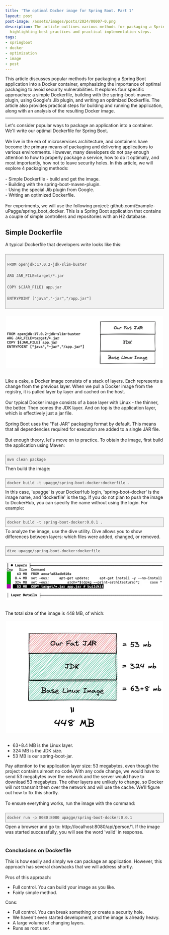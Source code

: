```yaml
---
title: 'The optimal Docker image for Spring Boot. Part 1'
layout: post
post-image: /assets/images/posts/2024/00007-0.png
description: The article outlines various methods for packaging a Spring Boot application into a Docker container, 
  highlighting best practices and practical implementation steps.
tags:
- springboot
- docker
- optimization
- image
- post
---
```


This article discusses popular methods for packaging a Spring Boot application into a Docker container, 
emphasizing the importance of optimal packaging to avoid security vulnerabilities. It explores four specific 
approaches: a simple Dockerfile, building with the spring-boot-maven-plugin, using Google's Jib plugin, and writing 
an optimized Dockerfile. The article also provides practical steps for building and running the application, along 
with an analysis of the resulting Docker image.

---

<div class="Article-Text"><span><div>Let's consider popular ways to package an application into a container. We'll write our optimal Dockerfile for
    Spring Boot.
</div>
<div><br></div>
<div>We live in the era of microservices architecture, and containers have become the primary means of packaging and
    delivering applications to various environments. However, many developers do not pay enough attention to how to
    properly package a service, how to do it optimally, and most importantly, how not to leave security holes. In this
    article, we will explore 4 packaging methods:
</div>
<div><br></div>
<div>- Simple Dockerfile - build and get the image.</div>
<div>- Building with the spring-boot-maven-plugin.</div>
<div>- Using the special Jib plugin from Google.</div>
<div>- Writing an optimized Dockerfile.</div>
<br>
<div>For experiments, we will use the following project: github.com/Example-uPagge/spring_boot_docker. This is a Spring
    Boot application that contains a couple of simple controllers and repositories with an H2 database.
</div>
<h2>Simple Dockerfile</h2>
<div>A typical Dockerfile that developers write looks like this:</div>
<div><br></div>
<pre style="font-variant-numeric: normal; font-variant-east-asian: normal; font-variant-alternates: normal; font-kerning: auto; font-optical-sizing: auto; font-feature-settings: normal; font-variation-settings: normal; font-variant-position: normal; font-stretch: normal; font-size: 12px; line-height: 18px; font-family: Consolas, Monaco, Monospaced, monospace; margin-top: 5px; margin-bottom: 5px; padding: 5px; vertical-align: baseline; border: 1px solid rgb(154, 154, 154); outline: 0px; background-image: none; background-position: 0px 0px; background-repeat: repeat; background-attachment: scroll; background-color: rgb(241, 241, 241); max-width: 100%; overflow: auto; color: rgb(64, 64, 64);"><div>
FROM openjdk:17.0.2-jdk-slim-buster
</div>
<div>ARG JAR_FILE=target/*.jar</div>
<div>COPY ${JAR_FILE} app.jar</div>
<div>ENTRYPOINT ["java","-jar","/app.jar"]</div>
</pre>

<div><br></div>
<div>
    <img style="height: auto; display: block; margin: auto; max-width: 500px;" src="/assets/images/posts/2024/00007-1.jpg">
    <br></div>
<div><br></div>
<div>Like a cake, a Docker image consists of a stack of layers. Each represents a change from the previous layer. When
    we pull a Docker image from the registry, it is pulled layer by layer and cached on the host.
</div>
<div><br></div>
<div>Our typical Docker image consists of a base layer with Linux - the thinner, the better. Then comes the JDK layer.
    And on top is the application layer, which is effectively just a jar file.
</div>
<div><br></div>
<div>Spring Boot uses the "Fat JAR" packaging format by default. This means that all dependencies required for execution
    are added to a single JAR file.
</div>
<div><br></div>
<div>But enough theory, let's move on to practice. To obtain the image, first build the application using Maven:</div>
<div><br></div>
<pre style="font-variant-numeric: normal; font-variant-east-asian: normal; font-variant-alternates: normal; font-kerning: auto; font-optical-sizing: auto; font-feature-settings: normal; font-variation-settings: normal; font-variant-position: normal; font-stretch: normal; font-size: 12px; line-height: 18px; font-family: Consolas, Monaco, Monospaced, monospace; margin-top: 5px; margin-bottom: 5px; padding: 5px; vertical-align: baseline; border: 1px solid rgb(154, 154, 154); outline: 0px; background-image: none; background-position: 0px 0px; background-repeat: repeat; background-attachment: scroll; background-color: rgb(241, 241, 241); max-width: 100%; overflow: auto; color: rgb(64, 64, 64);">mvn clean package</pre>
<div>Then build the image:</div>
<div><br></div>
<pre style="font-variant-numeric: normal; font-variant-east-asian: normal; font-variant-alternates: normal; font-kerning: auto; font-optical-sizing: auto; font-feature-settings: normal; font-variation-settings: normal; font-variant-position: normal; font-stretch: normal; font-size: 12px; line-height: 18px; font-family: Consolas, Monaco, Monospaced, monospace; margin-top: 5px; margin-bottom: 5px; padding: 5px; vertical-align: baseline; border: 1px solid rgb(154, 154, 154); outline: 0px; background-image: none; background-position: 0px 0px; background-repeat: repeat; background-attachment: scroll; background-color: rgb(241, 241, 241); max-width: 100%; overflow: auto; color: rgb(64, 64, 64);">docker build -t upagge/spring-boot-docker:dockerfile .</pre>
<div>In this case, 'upagge' is your DockerHub login, 'spring-boot-docker' is the image name, and 'dockerfile' is the
    tag. If you do not plan to push the image to DockerHub, you can specify the name without using the login. For
    example:
</div>
<div><br></div>
<pre style="font-variant-numeric: normal; font-variant-east-asian: normal; font-variant-alternates: normal; font-kerning: auto; font-optical-sizing: auto; font-feature-settings: normal; font-variation-settings: normal; font-variant-position: normal; font-stretch: normal; font-size: 12px; line-height: 18px; font-family: Consolas, Monaco, Monospaced, monospace; margin-top: 5px; margin-bottom: 5px; padding: 5px; vertical-align: baseline; border: 1px solid rgb(154, 154, 154); outline: 0px; background-image: none; background-position: 0px 0px; background-repeat: repeat; background-attachment: scroll; background-color: rgb(241, 241, 241); max-width: 100%; overflow: auto; color: rgb(64, 64, 64);">docker build -t spring-boot-docker:0.0.1 .</pre>
<div>To analyze the image, use the dive utility. Dive allows you to show differences between layers: which files were
    added, changed, or removed.
</div>
<div><br></div>
<pre style="font-variant-numeric: normal; font-variant-east-asian: normal; font-variant-alternates: normal; font-kerning: auto; font-optical-sizing: auto; font-feature-settings: normal; font-variation-settings: normal; font-variant-position: normal; font-stretch: normal; font-size: 12px; line-height: 18px; font-family: Consolas, Monaco, Monospaced, monospace; margin-top: 5px; margin-bottom: 5px; padding: 5px; vertical-align: baseline; border: 1px solid rgb(154, 154, 154); outline: 0px; background-image: none; background-position: 0px 0px; background-repeat: repeat; background-attachment: scroll; background-color: rgb(241, 241, 241); max-width: 100%; overflow: auto; color: rgb(64, 64, 64);">dive upagge/spring-boot-docker:dockerfile</pre>
<div><br></div>
<div>
    <img style="height: auto; display: block; margin: auto; max-width: 500px;" src="/assets/images/posts/2024/00007-2.jpg"><br></div>
<div><br></div>
<div>The total size of the image is 448 MB, of which:</div>
<div><br></div>
<div>
    <img style="height: auto; display: block; margin: auto; max-width: 500px;" src="/assets/images/posts/2024/00007-3.jpg"><br></div>
<div>
    <ul>
        <li>63+8.4 MB is the Linux layer.</li>
        <li>324 MB is the JDK size.</li>
        <li>53 MB is our spring-boot-jar.</li>
    </ul>
</div>
<div>Pay attention to the application layer size: 53 megabytes, even though the project contains almost no code. With
    any code change, we would have to send 53 megabytes over the network and the server would have to download 53
    megabytes. The other layers are unlikely to change, so Docker will not transmit them over the network and will use
    the cache. We'll figure out how to fix this shortly.
</div>
<div><br></div>
<div>To ensure everything works, run the image with the command:</div>
<div><br></div>
<pre style="font-variant-numeric: normal; font-variant-east-asian: normal; font-variant-alternates: normal; font-kerning: auto; font-optical-sizing: auto; font-feature-settings: normal; font-variation-settings: normal; font-variant-position: normal; font-stretch: normal; font-size: 12px; line-height: 18px; font-family: Consolas, Monaco, Monospaced, monospace; margin-top: 5px; margin-bottom: 5px; padding: 5px; vertical-align: baseline; border: 1px solid rgb(154, 154, 154); outline: 0px; background-image: none; background-position: 0px 0px; background-repeat: repeat; background-attachment: scroll; background-color: rgb(241, 241, 241); max-width: 100%; overflow: auto; color: rgb(64, 64, 64);">docker run -p 8080:8080 upagge/spring-boot-docker:0.0.1</pre>
<div>Open a browser and go to: http://localhost:8080/api/person/1. If the image was started successfully, you will see
    the word 'valid' in response.
</div>
<div><br></div><h3>Conclusions on Dockerfile</h3>
<div>This is how easily and simply we can package an application. However, this approach has several drawbacks that we
    will address shortly.
</div>
<div><br></div>
<div>Pros of this approach:</div>
<div>
    <ul>
        <li>Full control. You can build your image as you like.</li>
        <li>Fairly simple method.</li>
    </ul>
</div>
<div>Cons:</div>
<div>
    <ul>
        <li>Full control. You can break something or create a security hole.</li>
        <li>We haven't even started development, and the image is already heavy.</li>
        <li>A large volume of changing layers.</li>
        <li>Runs as root user.</li>
    </ul>
</div></span></div>